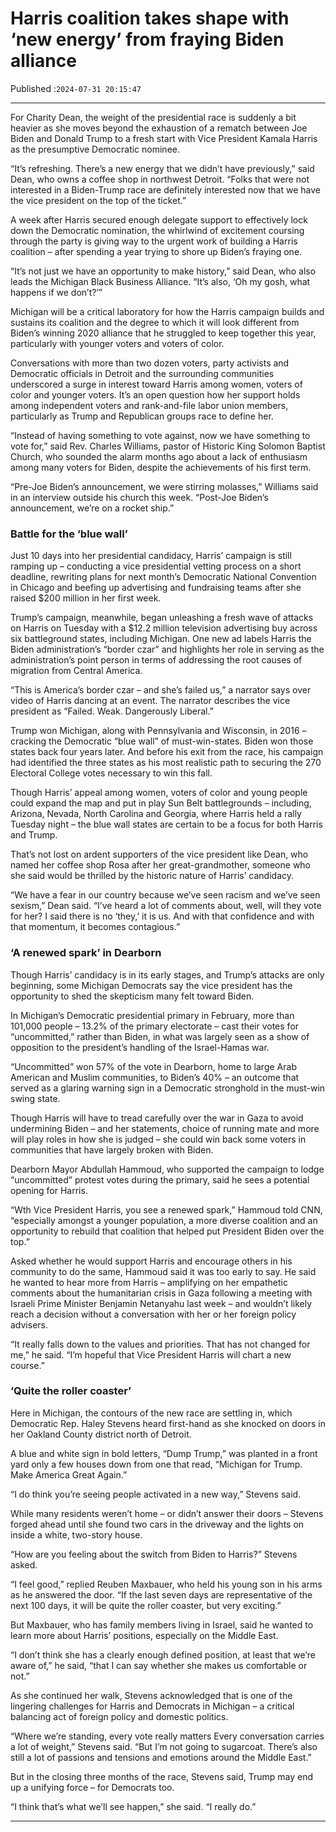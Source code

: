# Harris coalition takes shape with ‘new energy’ from fraying Biden alliance

Published :`2024-07-31 20:15:47`

---

For Charity Dean, the weight of the presidential race is suddenly a bit heavier as she moves beyond the exhaustion of a rematch between Joe Biden and Donald Trump to a fresh start with Vice President Kamala Harris as the presumptive Democratic nominee.

“It’s refreshing. There’s a new energy that we didn’t have previously,” said Dean, who owns a coffee shop in northwest Detroit. “Folks that were not interested in a Biden-Trump race are definitely interested now that we have the vice president on the top of the ticket.”

A week after Harris secured enough delegate support to effectively lock down the Democratic nomination, the whirlwind of excitement coursing through the party is giving way to the urgent work of building a Harris coalition – after spending a year trying to shore up Biden’s fraying one.

“It’s not just we have an opportunity to make history,” said Dean, who also leads the Michigan Black Business Alliance. “It’s also, ‘Oh my gosh, what happens if we don’t?’”

Michigan will be a critical laboratory for how the Harris campaign builds and sustains its coalition and the degree to which it will look different from Biden’s winning 2020 alliance that he struggled to keep together this year, particularly with younger voters and voters of color.

Conversations with more than two dozen voters, party activists and Democratic officials in Detroit and the surrounding communities underscored a surge in interest toward Harris among women, voters of color and younger voters. It’s an open question how her support holds among independent voters and rank-and-file labor union members, particularly as Trump and Republican groups race to define her.

“Instead of having something to vote against, now we have something to vote for,” said Rev. Charles Williams, pastor of Historic King Solomon Baptist Church, who sounded the alarm months ago about a lack of enthusiasm among many voters for Biden, despite the achievements of his first term.

“Pre-Joe Biden’s announcement, we were stirring molasses,” Williams said in an interview outside his church this week. “Post-Joe Biden’s announcement, we’re on a rocket ship.”

### Battle for the ‘blue wall’

Just 10 days into her presidential candidacy, Harris’ campaign is still ramping up – conducting a vice presidential vetting process on a short deadline, rewriting plans for next month’s Democratic National Convention in Chicago and beefing up advertising and fundraising teams after she raised $200 million in her first week.

Trump’s campaign, meanwhile, began unleashing a fresh wave of attacks on Harris on Tuesday with a $12.2 million television advertising buy across six battleground states, including Michigan. One new ad labels Harris the Biden administration’s “border czar” and highlights her role in serving as the administration’s point person in terms of addressing the root causes of migration from Central America.

“This is America’s border czar – and she’s failed us,” a narrator says over video of Harris dancing at an event. The narrator describes the vice president as “Failed. Weak. Dangerously Liberal.”

Trump won Michigan, along with Pennsylvania and Wisconsin, in 2016 – cracking the Democratic “blue wall” of must-win-states. Biden won those states back four years later. And before his exit from the race, his campaign had identified the three states as his most realistic path to securing the 270 Electoral College votes necessary to win this fall.

Though Harris’ appeal among women, voters of color and young people could expand the map and put in play Sun Belt battlegrounds – including, Arizona, Nevada, North Carolina and Georgia, where Harris held a rally Tuesday night – the blue wall states are certain to be a focus for both Harris and Trump.

That’s not lost on ardent supporters of the vice president like Dean, who named her coffee shop Rosa after her great-grandmother, someone who she said would be thrilled by the historic nature of Harris’ candidacy.

“We have a fear in our country because we’ve seen racism and we’ve seen sexism,” Dean said. “I’ve heard a lot of comments about, well, will they vote for her? I said there is no ‘they,’ it is us. And with that confidence and with that momentum, it becomes contagious.”

### ‘A renewed spark’ in Dearborn

Though Harris’ candidacy is in its early stages, and Trump’s attacks are only beginning, some Michigan Democrats say the vice president has the opportunity to shed the skepticism many felt toward Biden.

In Michigan’s Democratic presidential primary in February, more than 101,000 people – 13.2% of the primary electorate – cast their votes for “uncommitted,” rather than Biden, in what was largely seen as a show of opposition to the president’s handling of the Israel-Hamas war.

“Uncommitted” won 57% of the vote in Dearborn, home to large Arab American and Muslim communities, to Biden’s 40% – an outcome that served as a glaring warning sign in a Democratic stronghold in the must-win swing state.

Though Harris will have to tread carefully over the war in Gaza to avoid undermining Biden – and her statements, choice of running mate and more will play roles in how she is judged – she could win back some voters in communities that have largely broken with Biden.

Dearborn Mayor Abdullah Hammoud, who supported the campaign to lodge “uncommitted” protest votes during the primary, said he sees a potential opening for Harris.

“Wth Vice President Harris, you see a renewed spark,” Hammoud told CNN, “especially amongst a younger population, a more diverse coalition and an opportunity to rebuild that coalition that helped put President Biden over the top.”

Asked whether he would support Harris and encourage others in his community to do the same, Hammoud said it was too early to say. He said he wanted to hear more from Harris – amplifying on her empathetic comments about the humanitarian crisis in Gaza following a meeting with Israeli Prime Minister Benjamin Netanyahu last week – and wouldn’t likely reach a decision without a conversation with her or her foreign policy advisers.

“It really falls down to the values and priorities. That has not changed for me,” he said. “I’m hopeful that Vice President Harris will chart a new course.”

### ‘Quite the roller coaster’

Here in Michigan, the contours of the new race are settling in, which Democratic Rep. Haley Stevens heard first-hand as she knocked on doors in her Oakland County district north of Detroit.

A blue and white sign in bold letters, “Dump Trump,” was planted in a front yard only a few houses down from one that read, “Michigan for Trump. Make America Great Again.”

“I do think you’re seeing people activated in a new way,” Stevens said.

While many residents weren’t home – or didn’t answer their doors – Stevens forged ahead until she found two cars in the driveway and the lights on inside a white, two-story house.

“How are you feeling about the switch from Biden to Harris?” Stevens asked.

“I feel good,” replied Reuben Maxbauer, who held his young son in his arms as he answered the door. “If the last seven days are representative of the next 100 days, it will be quite the roller coaster, but very exciting.”

But Maxbauer, who has family members living in Israel, said he wanted to learn more about Harris’ positions, especially on the Middle East.

“I don’t think she has a clearly enough defined position, at least that we’re aware of,” he said, “that I can say whether she makes us comfortable or not.”

As she continued her walk, Stevens acknowledged that is one of the lingering challenges for Harris and Democrats in Michigan – a critical balancing act of foreign policy and domestic politics.

“Where we’re standing, every vote really matters Every conversation carries a lot of weight,” Stevens said. “But I’m not going to sugarcoat. There’s also still a lot of passions and tensions and emotions around the Middle East.”

But in the closing three months of the race, Stevens said, Trump may end up a unifying force – for Democrats too.

“I think that’s what we’ll see happen,” she said. “I really do.”

---

